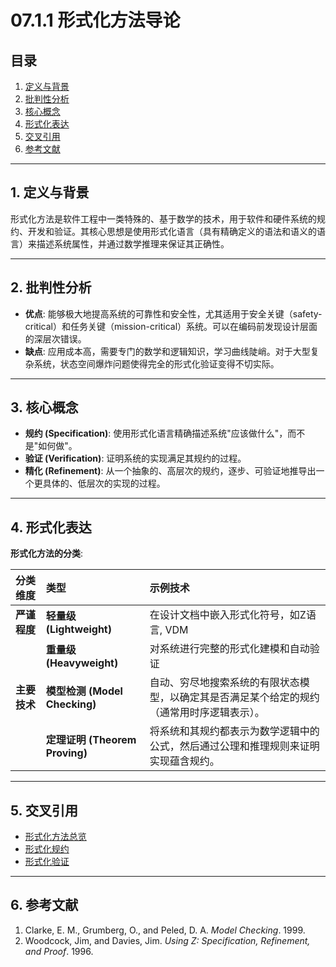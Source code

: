 # 07.1.1 形式化方法导论

## 目录

1.  [定义与背景](#1-定义与背景)
2.  [批判性分析](#2-批判性分析)
3.  [核心概念](#3-核心概念)
4.  [形式化表达](#4-形式化表达)
5.  [交叉引用](#5-交叉引用)
6.  [参考文献](#6-参考文献)

---

## 1. 定义与背景

形式化方法是软件工程中一类特殊的、基于数学的技术，用于软件和硬件系统的规约、开发和验证。其核心思想是使用形式化语言（具有精确定义的语法和语义的语言）来描述系统属性，并通过数学推理来保证其正确性。

---

## 2. 批判性分析

-   **优点**: 能够极大地提高系统的可靠性和安全性，尤其适用于安全关键（safety-critical）和任务关键（mission-critical）系统。可以在编码前发现设计层面的深层次错误。
-   **缺点**: 应用成本高，需要专门的数学和逻辑知识，学习曲线陡峭。对于大型复杂系统，状态空间爆炸问题使得完全的形式化验证变得不切实际。

---

## 3. 核心概念

-   **规约 (Specification)**: 使用形式化语言精确描述系统"应该做什么"，而不是"如何做"。
-   **验证 (Verification)**: 证明系统的实现满足其规约的过程。
-   **精化 (Refinement)**: 从一个抽象的、高层次的规约，逐步、可验证地推导出一个更具体的、低层次的实现的过程。

---

## 4. 形式化表达

**形式化方法的分类**:

| 分类维度 | 类型 | 示例技术 |
| :--- | :--- | :--- |
| **严谨程度** | **轻量级 (Lightweight)** | 在设计文档中嵌入形式化符号，如Z语言, VDM |
| | **重量级 (Heavyweight)** | 对系统进行完整的形式化建模和自动验证 |
| **主要技术** | **模型检测 (Model Checking)** | 自动、穷尽地搜索系统的有限状态模型，以确定其是否满足某个给定的规约（通常用时序逻辑表示）。 |
| | **定理证明 (Theorem Proving)** | 将系统和其规约都表示为数学逻辑中的公式，然后通过公理和推理规则来证明实现蕴含规约。 |

---

## 5. 交叉引用

-   [形式化方法总览](./README.md)
-   [形式化规约](./07.1.2_Formal_Specification.md)
-   [形式化验证](./07.1.3_Formal_Verification.md)

---

## 6. 参考文献

1.  Clarke, E. M., Grumberg, O., and Peled, D. A. *Model Checking*. 1999.
2.  Woodcock, Jim, and Davies, Jim. *Using Z: Specification, Refinement, and Proof*. 1996. 